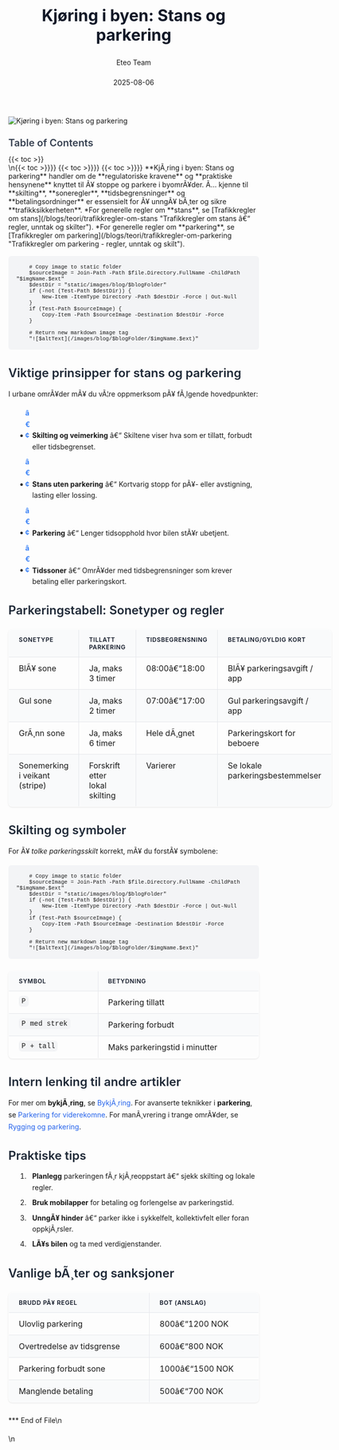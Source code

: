 ﻿---
title: "Kjøring i byen: Stans og parkering"
date: 2025-08-06
draft: false
author: "Eteo Team"
description: "Lær alt om regler for stans og parkering i norske byområder, skilt, soner, tidsbegrensninger og tips for sikker parkering."
categories: ["Driving Theory"]
tags: ["driving", "theory", "safety"]
featured_image: "/images/blog/kjoring-i-byen-stans-og-parkering/kjoring-i-byen-stans-og-parkering-image.svg"
---

<style>
/* Base text styling */
.article-content {
  font-family: 'Inter', -apple-system, BlinkMacSystemFont, 'Segoe UI', Roboto, Oxygen, Ubuntu, Cantarell, 'Open Sans', 'Helvetica Neue', sans-serif;
  line-height: 1.6;
  color: #1f2937;
  font-size: 16px;
}

/* Headers */
h1 {
  font-size: 2rem;
  font-weight: 700;
  margin: 2rem 0 1.5rem;
  color: #111827;
}

h2 {
  font-size: 1.5rem;
  font-weight: 600;
  margin: 2rem 0 1rem;
  color: #1f2937;
}

h3 {
  font-size: 1.25rem;
  font-weight: 600;
  margin: 1.5rem 0 0.75rem;
  color: #374151;
}

/* Paragraphs */
p {
  margin: 1rem 0;
  line-height: 1.7;
}

/* Lists */
ul, ol {
  margin: 1rem 0 1rem 1.5rem;
  padding-left: 1rem;
}

li {
  margin-bottom: 0.5rem;
  line-height: 1.6;
  position: relative;
  padding-left: 0.5rem;
}

ul > li::before {
  content: 'â€¢';
  color: #3b82f6;
  font-weight: bold;
  display: inline-block;
  width: 1em;
  margin-left: -1em;
}

/* Links */
a {
  color: #2563eb;
  text-decoration: none;
  transition: color 0.2s ease;
}

a:hover {
  color: #1d4ed8;
  text-decoration: underline;
}

/* Code blocks */
pre, code {
  font-family: 'SFMono-Regular', Consolas, 'Liberation Mono', Menlo, monospace;
  background-color: #f3f4f6;
  border-radius: 0.375rem;
  font-size: 0.875em;
}

pre {
  padding: 1rem;
  overflow-x: auto;
  margin: 1rem 0;
}

code {
  padding: 0.2em 0.4em;
}

/* Blockquotes */
blockquote {
  border-left: 4px solid #e5e7eb;
  margin: 1.5rem 0;
  padding: 0.75rem 1rem 0.75rem 1.5rem;
  background-color: #f9fafb;
  color: #4b5563;
  font-style: italic;
}

/* Tables */
table {
  margin: 1.5rem auto !important;
  border-collapse: collapse !important;
  width: 100% !important;
  max-width: 100%;
  box-shadow: 0 1px 3px rgba(0,0,0,0.1) !important;
  border-radius: 0.5rem !important;
  overflow: hidden !important;
  border: 1px solid #e5e7eb !important;
  display: table !important;
}

th, td {
  padding: 0.75rem 1.25rem !important;
  text-align: left !important;
  border: 1px solid #e5e7eb !important;
  vertical-align: top;
}

th {
  background-color: #f9fafb !important;
  font-weight: 600 !important;
  color: #111827 !important;
  text-transform: uppercase !important;
  font-size: 0.75rem !important;
  letter-spacing: 0.05em !important;
}

tr:nth-child(even) {
  background-color: #f9fafb !important;
}

tr:hover {
  background-color: #f3f4f6 !important;
}

/* Responsive adjustments */
@media (max-width: 768px) {
  .article-content {
    font-size: 15px;
  }
  
  h1 { font-size: 1.75rem; }
  h2 { font-size: 1.375rem; }
  h3 { font-size: 1.125rem; }
  
  table {
    display: block !important;
    overflow-x: auto !important;
    -webkit-overflow-scrolling: touch;
  }
}
</style>


<div class="blog-content">
  <div class="featured-image">
    <img src="/images/blog/kjoring-i-byen-stans-og-parkering/kjoring-i-byen-stans-og-parkering-image.svg" alt="Kjøring i byen: Stans og parkering" class="img-fluid rounded">
  </div>

  <div class="toc-container mt-4 mb-4">
    <h3>Table of Contents</h3>
    {{< toc >}}
  </div>

  <div class="blog-body">\n{{< toc >}}}}
{{< toc >}}}}
{{< toc >}}}}
**KjÃ¸ring i byen: Stans og parkering** handler om de **regulatoriske kravene** og **praktiske hensynene** knyttet til Ã¥ stoppe og parkere i byomrÃ¥der. Ã… kjenne til **skilting**, **soneregler**, **tidsbegrensninger** og **betalingsordninger** er essensielt for Ã¥ unngÃ¥ bÃ¸ter og sikre **trafikksikkerheten**.
*For generelle regler om **stans**, se [Trafikkregler om stans](/blogs/teori/trafikkregler-om-stans "Trafikkregler om stans â€“ regler, unntak og skilter").
*For generelle regler om **parkering**, se [Trafikkregler om parkering](/blogs/teori/trafikkregler-om-parkering "Trafikkregler om parkering - regler, unntak og skilt").


        
        
        # Copy image to static folder
        $sourceImage = Join-Path -Path $file.Directory.FullName -ChildPath "$imgName.$ext"
        $destDir = "static/images/blog/$blogFolder"
        if (-not (Test-Path $destDir)) {
            New-Item -ItemType Directory -Path $destDir -Force | Out-Null
        }
        if (Test-Path $sourceImage) {
            Copy-Item -Path $sourceImage -Destination $destDir -Force
        }
        
        # Return new markdown image tag
        "![$altText](/images/blog/$blogFolder/$imgName.$ext)"
    

## Viktige prinsipper for stans og parkering

I urbane omrÃ¥der mÃ¥ du vÃ¦re oppmerksom pÃ¥ fÃ¸lgende hovedpunkter:

* **Skilting og veimerking** â€“ Skiltene viser hva som er tillatt, forbudt eller tidsbegrenset.
* **Stans uten parkering** â€“ Kortvarig stopp for pÃ¥- eller avstigning, lasting eller lossing.
* **Parkering** â€“ Lenger tidsopphold hvor bilen stÃ¥r ubetjent.
* **Tidssoner** â€“ OmrÃ¥der med tidsbegrensninger som krever betaling eller parkeringskort.

## Parkeringstabell: Sonetyper og regler

| Sonetype                     | Tillatt parkering                         | Tidsbegrensning   | Betaling/gyldig kort                |
|------------------------------|------------------------------------------|-------------------|-------------------------------------|
| BlÃ¥ sone                     | Ja, maks 3 timer                         | 08:00â€“18:00       | BlÃ¥ parkeringsavgift / app          |
| Gul sone                     | Ja, maks 2 timer                         | 07:00â€“17:00       | Gul parkeringsavgift / app          |
| GrÃ¸nn sone                   | Ja, maks 6 timer                         | Hele dÃ¸gnet       | Parkeringskort for beboere          |
| Sonemerking i veikant (stripe)| Forskrift etter lokal skilting          | Varierer          | Se lokale parkeringsbestemmelser    |

## Skilting og symboler

For Ã¥ *tolke parkeringsskilt* korrekt, mÃ¥ du forstÃ¥ symbolene:


        
        
        # Copy image to static folder
        $sourceImage = Join-Path -Path $file.Directory.FullName -ChildPath "$imgName.$ext"
        $destDir = "static/images/blog/$blogFolder"
        if (-not (Test-Path $destDir)) {
            New-Item -ItemType Directory -Path $destDir -Force | Out-Null
        }
        if (Test-Path $sourceImage) {
            Copy-Item -Path $sourceImage -Destination $destDir -Force
        }
        
        # Return new markdown image tag
        "![$altText](/images/blog/$blogFolder/$imgName.$ext)"
    

| Symbol         | Betydning                      |
|----------------|--------------------------------|
| `P`            | Parkering tillatt              |
| `P med strek`  | Parkering forbudt              |
| `P + tall`     | Maks parkeringstid i minutter  |

## Intern lenking til andre artikler

For mer om **bykjÃ¸ring**, se [BykjÃ¸ring](/blogs/teori/bykjoring "BykjÃ¸ring - Trygg og effektiv kjÃ¸ring i urbane omrÃ¥der").
For avanserte teknikker i **parkering**, se [Parkering for viderekomne](/blogs/teori/parkering-for-viderekomne "Parkering for viderekomne - Avanserte teknikker og situasjoner").
For manÃ¸vrering i trange omrÃ¥der, se [Rygging og parkering](/blogs/teori/rygging-og-parkering "Rygging og parkering - Grunnleggende teknikker og regler").

## Praktiske tips

1. **Planlegg** parkeringen fÃ¸r kjÃ¸reoppstart â€“ sjekk skilting og lokale regler.
2. **Bruk mobilapper** for betaling og forlengelse av parkeringstid.
3. **UnngÃ¥ hinder** â€“ parker ikke i sykkelfelt, kollektivfelt eller foran oppkjÃ¸rsler.
4. **LÃ¥s bilen** og ta med verdigjenstander.

## Vanlige bÃ¸ter og sanksjoner

| Brudd pÃ¥ regel             | Bot (anslag)           |
|----------------------------|------------------------|
| Ulovlig parkering          | 800â€“1200 NOK           |
| Overtredelse av tidsgrense | 600â€“800 NOK            |
| Parkering forbudt sone     | 1000â€“1500 NOK          |
| Manglende betaling         | 500â€“700 NOK            |

*** End of File\n  </div>\n</div>